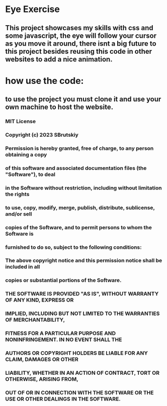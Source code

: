 # Eye Exercise

## This project showcases my skills with css and some javascript, the eye will follow your cursor as you move it around, there isnt a big future to this project besides reusing this code in other websites to add a nice animation.

# how use the code:

## to use the project you must clone it and use your own machine to host the website.

### MIT License

### Copyright (c) 2023 SBrutskiy

### Permission is hereby granted, free of charge, to any person obtaining a copy

### of this software and associated documentation files (the "Software"), to deal

### in the Software without restriction, including without limitation the rights

### to use, copy, modify, merge, publish, distribute, sublicense, and/or sell

### copies of the Software, and to permit persons to whom the Software is

### furnished to do so, subject to the following conditions:

### The above copyright notice and this permission notice shall be included in all

### copies or substantial portions of the Software.

### THE SOFTWARE IS PROVIDED "AS IS", WITHOUT WARRANTY OF ANY KIND, EXPRESS OR

### IMPLIED, INCLUDING BUT NOT LIMITED TO THE WARRANTIES OF MERCHANTABILITY,

### FITNESS FOR A PARTICULAR PURPOSE AND NONINFRINGEMENT. IN NO EVENT SHALL THE

### AUTHORS OR COPYRIGHT HOLDERS BE LIABLE FOR ANY CLAIM, DAMAGES OR OTHER

### LIABILITY, WHETHER IN AN ACTION OF CONTRACT, TORT OR OTHERWISE, ARISING FROM,

### OUT OF OR IN CONNECTION WITH THE SOFTWARE OR THE USE OR OTHER DEALINGS IN THE SOFTWARE.
